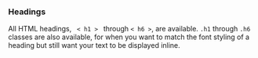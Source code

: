 <h3>Headings</h3>
All HTML headings, <code> < h1 > </code> through <code>< h6 ></code>, are available. <code>.h1</code> through <code>.h6</code> classes are also available, for when you want to match the font styling of a heading but still want your text to be displayed inline.


